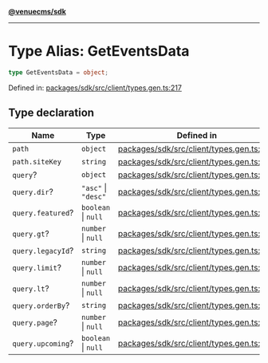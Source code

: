 [**@venuecms/sdk**](../Index.md)

***

# Type Alias: GetEventsData

```ts
type GetEventsData = object;
```

Defined in: [packages/sdk/src/client/types.gen.ts:217](https://github.com/venuecms/sdk/blob/f0a33ef2da5aac33574dc9934ae8ba73e5fde3eb/packages/sdk/src/client/types.gen.ts#L217)

## Type declaration

| Name | Type | Defined in |
| ------ | ------ | ------ |
| <a id="path"></a> `path` | `object` | [packages/sdk/src/client/types.gen.ts:218](https://github.com/venuecms/sdk/blob/f0a33ef2da5aac33574dc9934ae8ba73e5fde3eb/packages/sdk/src/client/types.gen.ts#L218) |
| `path.siteKey` | `string` | [packages/sdk/src/client/types.gen.ts:219](https://github.com/venuecms/sdk/blob/f0a33ef2da5aac33574dc9934ae8ba73e5fde3eb/packages/sdk/src/client/types.gen.ts#L219) |
| <a id="query"></a> `query`? | `object` | [packages/sdk/src/client/types.gen.ts:221](https://github.com/venuecms/sdk/blob/f0a33ef2da5aac33574dc9934ae8ba73e5fde3eb/packages/sdk/src/client/types.gen.ts#L221) |
| `query.dir`? | `"asc"` \| `"desc"` | [packages/sdk/src/client/types.gen.ts:222](https://github.com/venuecms/sdk/blob/f0a33ef2da5aac33574dc9934ae8ba73e5fde3eb/packages/sdk/src/client/types.gen.ts#L222) |
| `query.featured`? | `boolean` \| `null` | [packages/sdk/src/client/types.gen.ts:223](https://github.com/venuecms/sdk/blob/f0a33ef2da5aac33574dc9934ae8ba73e5fde3eb/packages/sdk/src/client/types.gen.ts#L223) |
| `query.gt`? | `number` \| `null` | [packages/sdk/src/client/types.gen.ts:224](https://github.com/venuecms/sdk/blob/f0a33ef2da5aac33574dc9934ae8ba73e5fde3eb/packages/sdk/src/client/types.gen.ts#L224) |
| `query.legacyId`? | `string` | [packages/sdk/src/client/types.gen.ts:225](https://github.com/venuecms/sdk/blob/f0a33ef2da5aac33574dc9934ae8ba73e5fde3eb/packages/sdk/src/client/types.gen.ts#L225) |
| `query.limit`? | `number` \| `null` | [packages/sdk/src/client/types.gen.ts:226](https://github.com/venuecms/sdk/blob/f0a33ef2da5aac33574dc9934ae8ba73e5fde3eb/packages/sdk/src/client/types.gen.ts#L226) |
| `query.lt`? | `number` \| `null` | [packages/sdk/src/client/types.gen.ts:227](https://github.com/venuecms/sdk/blob/f0a33ef2da5aac33574dc9934ae8ba73e5fde3eb/packages/sdk/src/client/types.gen.ts#L227) |
| `query.orderBy`? | `string` | [packages/sdk/src/client/types.gen.ts:228](https://github.com/venuecms/sdk/blob/f0a33ef2da5aac33574dc9934ae8ba73e5fde3eb/packages/sdk/src/client/types.gen.ts#L228) |
| `query.page`? | `number` \| `null` | [packages/sdk/src/client/types.gen.ts:229](https://github.com/venuecms/sdk/blob/f0a33ef2da5aac33574dc9934ae8ba73e5fde3eb/packages/sdk/src/client/types.gen.ts#L229) |
| `query.upcoming`? | `boolean` \| `null` | [packages/sdk/src/client/types.gen.ts:230](https://github.com/venuecms/sdk/blob/f0a33ef2da5aac33574dc9934ae8ba73e5fde3eb/packages/sdk/src/client/types.gen.ts#L230) |
